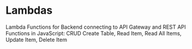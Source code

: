 # Lambdas

Lambda Functions for Backend connecting to API Gateway and REST API
Functions in JavaScript: CRUD
Create Table, Read Item, Read All Items, Update Item, Delete Item
